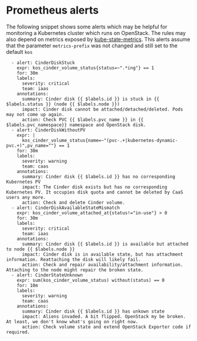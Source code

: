 <!-- SPDX-License-Identifier: MIT -->
# Prometheus alerts

The following snippet shows some alerts which may be helpful for monitoring a Kubernetes cluster which runs on OpenStack.
The rules may also depend on metrics exposed by [kube-state-metrics](https://github.com/kubernetes/kube-state-metrics).
This alerts assume that the parameter `metrics-prefix` was not changed and still set to the default `kos`

```
  - alert: CinderDiskStuck
    expr: kos_cinder_volume_status{status=~".*ing"} == 1
    for: 30m
    labels:
      severity: critical
      team: iaas
    annotations:
      summary: Cinder disk {{ $labels.id }} is stuck in {{ $labels.status }} (node {{ $labels.node }})
      impact: Cinder disk cannot be attached/detached/deleted. Pods may not come up again.
      action: Check PVC {{ $labels.pvc_name }} in {{ $labels.pvc_namespace}} namespace and OpenStack disk.
  - alert: CinderDiskWithoutPV
    expr: |
      kos_cinder_volume_status{name=~"(pvc-.+|kubernetes-dynamic-pvc.+)",pv_name=""} == 1
    for: 30m
    labels:
      severity: warning
      team: caas
    annotations:
      summary: Cinder disk {{ $labels.id }} has no corresponding Kubernetes PV
      impact: The Cinder disk exists but has no corresponding Kubernetes PV. It occupies disk quota and cannot be deleted by CaaS users any more.
      action: Check and delete Cinder volume.
  - alert: CinderDiskAvailableStateMismatch
    expr: kos_cinder_volume_attached_at{status!="in-use"} > 0
    for: 30m
    labels:
      severity: critical
      team: iaas
    annotations:
      summary: Cinder disk {{ $labels.id }} is available but attached to node {{ $labels.node }}
      impact: Cinder disk is in available state, but has attachment information. Reattaching the disk will likely fail.
      action: Check and repair availability/attachment information. Attaching to the node might repair the broken state.
  - alert: CinderStateUnknown
    expr: sum(kos_cinder_volume_status) without(status) == 0
    for: 10m
    labels:
      severity: warning
      team: caas
    annotations:
      summary: Cinder disk {{ $labels.id }} has unkown state
      impact: Aliens invaded. A bit flipped. OpenStack my be broken. At least, we don't know what's going on right now.
      action: Check volume state and extend OpenStack Exporter code if required.
```